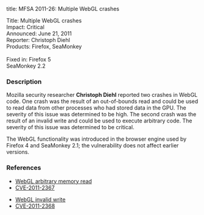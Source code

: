 title: MFSA 2011-26: Multiple WebGL crashes

<p>
<span class="label">Title:</span>      Multiple WebGL crashes<br/>
<span class="label">Impact:</span>     Critical<br/>
<span class="label">Announced:</span>  June 21, 2011<br/>
<span class="label">Reporter:</span>   Christoph Diehl<br/>
<span class="label">Products:</span>   Firefox, SeaMonkey<br/>
<br/>
<span class="label">Fixed in:</span>   Firefox 5<br/>
<span class="label"/>            SeaMonkey 2.2<br/>
</p>


<h3>Description</h3>

<p>Mozilla security researcher <strong>Christoph Diehl</strong> reported two
crashes in WebGL code. One crash was the result of an out-of-bounds
read and could be used to read data from other processes who had
stored data in the GPU. The severity of this issue was determined to
be high. The second crash was the result of an invalid write and could
be used to execute arbitrary code. The severity of this issue was
determined to be critical.</p>

<p class="note">The WebGL functionality was introduced in the browser engine used
by Firefox 4 and SeaMonkey 2.1; the vulnerability does not affect earlier versions.</p>

<h3>References</h3>

<ul>
  <li><a href="https://bugzilla.mozilla.org/show_bug.cgi?id=656752">WebGL arbitrary memory read</a></li>
  <li><a class="ex-ref" href="http://cve.mitre.org/cgi-bin/cvename.cgi?name=CVE-2011-2367">CVE-2011-2367</a></li>
</ul>

<ul>
  <li><a href="https://bugzilla.mozilla.org/show_bug.cgi?id=657201">WebGL invalid write</a></li>
  <li><a class="ex-ref" href="http://cve.mitre.org/cgi-bin/cvename.cgi?name=CVE-2011-2368">CVE-2011-2368</a></li>
</ul>





